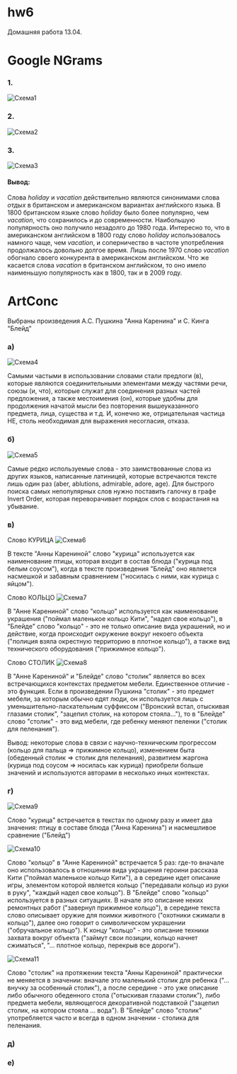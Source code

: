 # hw6
Домашняя работа 13.04.

# Google NGrams

### 1.  

![Схема1](https://raw.githubusercontent.com/IrinaLukenchuk/hw6/master/1.png "Схема1") 

### 2.

![Схема2](https://raw.githubusercontent.com/IrinaLukenchuk/hw6/master/2.png "Схема2") 

### 3.

![Схема3](https://raw.githubusercontent.com/IrinaLukenchuk/hw6/master/3.png "Схема3") 

#### Вывод:

Слова *holiday* и *vacation* действительно являются синонимами слова *отдых* в британском и американском вариантах английского языка. В 1800 британском языке слово *holiday* было более популярно, чем *vacation*, что сохранилось и до современности. Наибольшую популярность оно получило незадолго до 1980 года. Интересно то, что в американском английском в 1800 году слово *holiday* использовалось намного чаще, чем *vacation*, и соперничество в частоте употребления продолжалось довольно долгое время. Лишь после 1970 слово *vacation* обогнало своего конкурента в американском английском. Что же касается слова *vacation* в британском английском, то оно имело наименьшую популярность как в 1800, так и в 2009 году.

# ArtConc

Выбраны произведения А.С. Пушкина "Анна Каренина" и С. Кинга "Блейд"

### а)

![Схема4](https://raw.githubusercontent.com/IrinaLukenchuk/hw6/master/4.png "Схема4") 

Самыми частыми в использовании словами стали предлоги (в), которые являются соединительными элементами между частями речи, союзы (и, что), которые служат для соединения разных частей предложения, а также местоимения (он), которые удобны для продолжения начатой мысли без повторения вышеуказанного предмета, лица, существа и т.д. И, конечно же, отрицательная частица НЕ, столь необходимая для выражения несогласия, отказа. 

### б)

![Схема5](https://raw.githubusercontent.com/IrinaLukenchuk/hw6/master/5.png "Схема5") 

Самые редко используемые слова - это заимствованные слова из других языков, написанные латиницей, которые встречаются  тексте лишь один раз (aber, ablutions, admirable, adore, age). Для быстрого поиска самых непопулярных слов нужно поставить галочку в графе Invert Order, которая переворачивает порядок слов с возрастания на убывание. 

### в) 

Слово КУРИЦА
![Схема6](https://raw.githubusercontent.com/IrinaLukenchuk/hw6/master/6.png "Схема6") 

В тексте "Анны Карениной" слово "курица" используется как наименование птицы, которая входит в состав блюда ("курица под белым соусом"), когда в тексте произведения "Блейд" оно является насмешкой и забавным сравнением ("носилась с ними, как курица с яйцом").

Слово КОЛЬЦО
![Схема7](https://raw.githubusercontent.com/IrinaLukenchuk/hw6/master/7.png "Схема7") 

В "Анне Карениной" слово "кольцо" используется как наименование украшения ("поймал маленькое кольцо Кити", "надел свое кольцо"), в "Блейде" слово "кольцо" - это не только описание вида украшений, но и действие, когда происходит окружение вокруг некоего объекта ("полиция взяла окрестную территорию в плотное кольцо"), а также вид технического оборудования ("прижимное кольцо"). 

Слово СТОЛИК
![Схема8](https://raw.githubusercontent.com/IrinaLukenchuk/hw6/master/8.png "Схема8") 

В "Анне Карениной" и "Блейде" слово "столик" является во всех встречающихся контекстах предметом мебели. Единственное отличие - это функция. Если в произведении Пушкина "столик" - это предмет мебели, за которым обычно едят люди, он используется лишь с уменьшительно-ласкательным суффиксом ("Вронский встал, отыскивая глазами столик", "зацепил столик, на котором стояла..."), то в "Блейде" слово "столик" - это вид мебели, где ребенку меняют пеленки ("столик для пеленания").

Вывод: некоторые слова в связи с научно-техническим прогрессом (кольцо для пальца => прижимное кольцо), изменением быта (обеденный столик => столик для пеленания), развитием жаргона (курица под соусом => носилась как курица) приобрели больше значений и используются авторами в несколько иных контекстах. 

### г) 

![Схема9](https://raw.githubusercontent.com/IrinaLukenchuk/hw6/master/9.png "Схема9") 

Слово "курица" встречается в текстах по одному разу и имеет два значения: птицу в составе блюда ("Анна Каренина") и насмешливое сравнение ("Блейд")

![Схема10](https://raw.githubusercontent.com/IrinaLukenchuk/hw6/master/10.png "Схема10") 

Слово "кольцо" в "Анне Карениной" встречается 5 раз: где-то вначале оно использовалось в отношении вида украшения героини рассказа Кити ("поймал маленькое кольцо Кити"), а в середине идет описание игры, элементом которой является кольцо ("передавали кольцо из руки в руку", "каждый надел свое кольцо"). В "Блейде" слово "кольцо" используется в разных ситуациях. В начале это описание неких ремонтных работ ("завернул прижимное кольцо"), в середине текста слово описывает оружие для поимки животного ("охотники сжимали в кольцо"), далее оно говорит о символическом украшении ("обручальное кольцо"). К концу "кольцо" - это описание техники захвата вокруг объекта ("займут свои позиции, кольцо начнет сжиматься", "... плотное кольцо, перекрыв все дороги").

![Схема11](https://raw.githubusercontent.com/IrinaLukenchuk/hw6/master/11.png "Схема11") 

Слово "столик" на протяжении текста "Анны Карениной" практически не меняется в значении: вначале это маленький столик для ребенка ("... внучку за особенный столик"), а после середине - это уже описание либо обычного обеденного стола ("отыскивая глазами столик"), либо предмета мебели, являющегося декоративной подставкой ("зацепил столик, на котором стояла ... вода"). В "Блейде" слово "столик" употребляется часто и всегда в одном значении - столика для пеленания.

### д)

### е)


